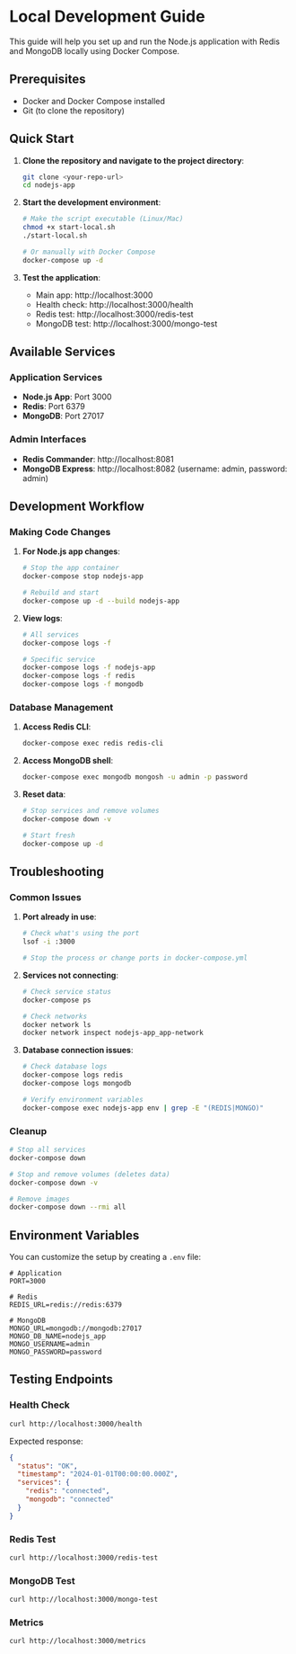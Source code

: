 # Local Development Guide

This guide will help you set up and run the Node.js application with Redis and MongoDB locally using Docker Compose.

## Prerequisites

- Docker and Docker Compose installed
- Git (to clone the repository)

## Quick Start

1. **Clone the repository and navigate to the project directory**:
   ```bash
   git clone <your-repo-url>
   cd nodejs-app
   ```

2. **Start the development environment**:
   ```bash
   # Make the script executable (Linux/Mac)
   chmod +x start-local.sh
   ./start-local.sh
   
   # Or manually with Docker Compose
   docker-compose up -d
   ```

3. **Test the application**:
   - Main app: http://localhost:3000
   - Health check: http://localhost:3000/health
   - Redis test: http://localhost:3000/redis-test
   - MongoDB test: http://localhost:3000/mongo-test

## Available Services

### Application Services
- **Node.js App**: Port 3000
- **Redis**: Port 6379
- **MongoDB**: Port 27017

### Admin Interfaces
- **Redis Commander**: http://localhost:8081
- **MongoDB Express**: http://localhost:8082 (username: admin, password: admin)

## Development Workflow

### Making Code Changes

1. **For Node.js app changes**:
   ```bash
   # Stop the app container
   docker-compose stop nodejs-app
   
   # Rebuild and start
   docker-compose up -d --build nodejs-app
   ```

2. **View logs**:
   ```bash
   # All services
   docker-compose logs -f
   
   # Specific service
   docker-compose logs -f nodejs-app
   docker-compose logs -f redis
   docker-compose logs -f mongodb
   ```

### Database Management

1. **Access Redis CLI**:
   ```bash
   docker-compose exec redis redis-cli
   ```

2. **Access MongoDB shell**:
   ```bash
   docker-compose exec mongodb mongosh -u admin -p password
   ```

3. **Reset data**:
   ```bash
   # Stop services and remove volumes
   docker-compose down -v
   
   # Start fresh
   docker-compose up -d
   ```

## Troubleshooting

### Common Issues

1. **Port already in use**:
   ```bash
   # Check what's using the port
   lsof -i :3000
   
   # Stop the process or change ports in docker-compose.yml
   ```

2. **Services not connecting**:
   ```bash
   # Check service status
   docker-compose ps
   
   # Check networks
   docker network ls
   docker network inspect nodejs-app_app-network
   ```

3. **Database connection issues**:
   ```bash
   # Check database logs
   docker-compose logs redis
   docker-compose logs mongodb
   
   # Verify environment variables
   docker-compose exec nodejs-app env | grep -E "(REDIS|MONGO)"
   ```

### Cleanup

```bash
# Stop all services
docker-compose down

# Stop and remove volumes (deletes data)
docker-compose down -v

# Remove images
docker-compose down --rmi all
```

## Environment Variables

You can customize the setup by creating a `.env` file:

```env
# Application
PORT=3000

# Redis
REDIS_URL=redis://redis:6379

# MongoDB
MONGO_URL=mongodb://mongodb:27017
MONGO_DB_NAME=nodejs_app
MONGO_USERNAME=admin
MONGO_PASSWORD=password
```

## Testing Endpoints

### Health Check
```bash
curl http://localhost:3000/health
```

Expected response:
```json
{
  "status": "OK",
  "timestamp": "2024-01-01T00:00:00.000Z",
  "services": {
    "redis": "connected",
    "mongodb": "connected"
  }
}
```

### Redis Test
```bash
curl http://localhost:3000/redis-test
```

### MongoDB Test
```bash
curl http://localhost:3000/mongo-test
```

### Metrics
```bash
curl http://localhost:3000/metrics
```
